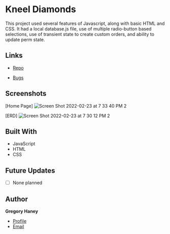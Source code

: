 <h1 align="left">Kneel Diamonds</h1>

<p align="left">This project used several features of Javascript, along with basic HTML and CSS. It had a local database.js file, use of multiple radio-button based selections, use of transient state to create custom orders, and ability to update perm state.  </p>

## Links

- [Repo](https://github.com/gregoryhaney/nss-kneel-diamonds "Kneel Diamonds Repo")

- [Bugs](https://github.com/gregoryhaney/nss-kneel-diamonds/issues "Issues Page")


## Screenshots

[Home Page] ![Screen Shot 2022-02-23 at 7 33 40 PM 2](https://user-images.githubusercontent.com/10354411/155440605-107e5d26-7ca3-4862-a828-7ebb4da2ddc7.png)


[ERD] ![Screen Shot 2022-02-23 at 7 30 12 PM 2](https://user-images.githubusercontent.com/10354411/155440614-40fb51fa-3bdd-4b94-86d1-2d45e1c3efa8.png)





## Built With

- JavaScript
- HTML
- CSS

## Future Updates

- [ ] None planned

## Author

**Gregory Haney**

- [Profile](https://github.com/gregoryhaney "Gregory Haney")
- [Email](mailto:gregory.haney@gmail.com)
